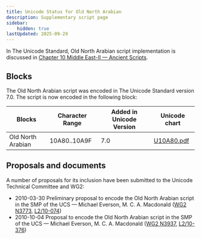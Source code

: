 ```yaml
---
title: Unicode Status for Old North Arabian
description: Supplementary script page
sidebar:
    hidden: true
lastUpdated: 2025-09-29
---
```


In The Unicode Standard, Old North Arabian script implementation is discussed in [Chapter 10 Middle East-II — Ancient Scripts](https://www.unicode.org/versions/latest/core-spec/chapter-10/#G26432).

## Blocks

The Old North Arabian script was encoded in The Unicode Standard version 7.0. The script is now encoded in the following block:

| Blocks | Character Range | Added in Unicode Version | Unicode chart |
| ------ | --------------- | ------------------------ | ------------- |
| Old North Arabian  | 10A80..10A9F | 7.0 | [U10A80.pdf](http://www.unicode.org/charts/PDF/U10A80.pdf) |

## Proposals and documents

A number of proposals for its inclusion have been submitted to the Unicode Technical Committee and WG2:
- 2010-03-30 Preliminary proposal to encode the Old North Arabian script in the SMP of the UCS — Michael Everson, M. C. A. Macdonald ([WG2 N3773](https://www.unicode.org/wg2/docs/n3773.pdf), [L2/10-074](http://www.unicode.org/cgi-bin/GetMatchingDocs.pl?L2/10-074))
- 2010-10-04 Proposal to encode the Old North Arabian script in the SMP of the UCS — Michael Everson, M. C. A. Macdonald ([WG2 N3937](http://www.dkuug.dk/JTC1/SC2/WG2/docs/n3937.pdf), [L2/10-376](http://www.unicode.org/cgi-bin/GetMatchingDocs.pl?L2/10-376))
